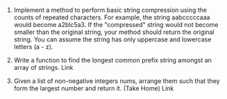 1. Implement a method to perform basic string compression using the counts of repeated characters. For example, the string aabcccccaaa would become a2blc5a3. If the "compressed" string would not become smaller than the original string, your method should return the original string. You can assume the string has only uppercase and lowercase letters (a - z).

2. Write a function to find the longest common prefix string amongst an array of strings. Link

3. Given a list of non-negative integers nums, arrange them such that they form the largest number and return it. (Take Home) Link

